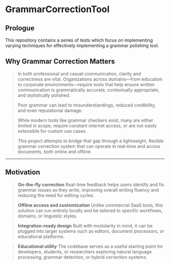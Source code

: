 # GrammarCorrectionTool
## Prologue
This repository contains a series of tests which focus on implementing varying techniques for effectively implementing a grammar polishing tool.



## Why Grammar Correction Matters

> In both professional and casual communication, clarity and correctness are vital.
> Organizations across domains—from education to corporate environments—require tools that help ensure written communication is grammatically accurate, contextually appropriate, and stylistically polished.

> Poor grammar can lead to misunderstandings, reduced credibility, and even reputational damage.

> While modern tools like grammar checkers exist, many are either limited in scope, require constant internet access, or are not easily extensible for custom use cases.

> This project attempts to bridge that gap through a lightweight, flexible grammar correction system that can operate in real-time and across documents, both online and offline.

---

## Motivation

> **On-the-fly correction**
> Real-time feedback helps users identify and fix grammar issues as they write, improving overall writing fluency and reducing the need for editing cycles.

> **Offline access and customization**
> Unlike commercial SaaS tools, this solution can run entirely locally and be tailored to specific workflows, domains, or linguistic styles.

> **Integration-ready design**
> Built with modularity in mind, it can be plugged into larger systems such as editors, document processors, or educational platforms.

> **Educational utility**
> The codebase serves as a useful starting point for developers, students, or researchers exploring natural language processing, grammar detection, or hybrid correction systems.


